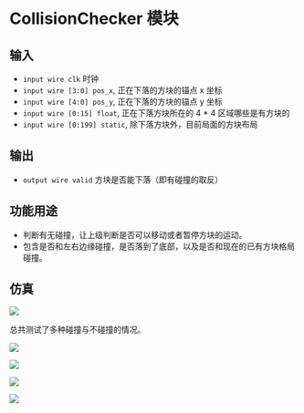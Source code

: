 # CollisionChecker 模块

## 输入

+ `input wire clk` 时钟
+ `input wire [3:0] pos_x`,  正在下落的方块的锚点 x 坐标
+ `input wire [4:0] pos_y`,  正在下落的方块的锚点 y 坐标
+ `input wire [0:15] float`, 正在下落方块所在的 4 * 4 区域哪些是有方块的
+ `input wire [0:199] static`, 除下落方块外，目前局面的方块布局

## 输出

+ `output wire valid`  方块是否能下落（即有碰撞的取反）

## 功能用途

+ 判断有无碰撞，让上级判断是否可以移动或者暂停方块的运动。
+ 包含是否和左右边缘碰撞，是否落到了底部，以及是否和现在的已有方块格局碰撞。

## 仿真

 ![](img/collision.jpg)

总共测试了多种碰撞与不碰撞的情况。

![](img/pattern1.jpg)

![](img/pattern2.jpg)

![](img/pattern3.jpg)

![](img/pattern4.jpg)
